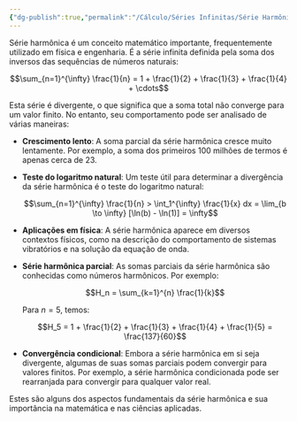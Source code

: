 ```yaml
---
{"dg-publish":true,"permalink":"/Cálculo/Séries Infinitas/Série Harmônica/","dgPassFrontmatter":true,"created":"2025-04-16T05:00:25.067-03:00"}
---
```


Série harmônica é um conceito matemático importante, frequentemente utilizado em física e engenharia. É a série infinita definida pela soma dos inversos das sequências de números naturais:

$$\sum_{n=1}^{\infty} \frac{1}{n} = 1 + \frac{1}{2} + \frac{1}{3} + \frac{1}{4} + \cdots$$

Esta série é divergente, o que significa que a soma total não converge para um valor finito. No entanto, seu comportamento pode ser analisado de várias maneiras:

- **Crescimento lento**: A soma parcial da série harmônica cresce muito lentamente. Por exemplo, a soma dos primeiros 100 milhões de termos é apenas cerca de 23.
- **Teste do logaritmo natural**: Um teste útil para determinar a divergência da série harmônica é o teste do logaritmo natural:

  $$\sum_{n=1}^{\infty} \frac{1}{n} > \int_1^{\infty} \frac{1}{x} dx = \lim_{b \to \infty} [\ln(b) - \ln(1)] = \infty$$

- **Aplicações em física**: A série harmônica aparece em diversos contextos físicos, como na descrição do comportamento de sistemas vibratórios e na solução da equação de onda.
- **Série harmônica parcial**: As somas parciais da série harmônica são conhecidas como números harmônicos. Por exemplo:

  $$H_n = \sum_{k=1}^{n} \frac{1}{k}$$

  Para $n = 5$, temos:

  $$H_5 = 1 + \frac{1}{2} + \frac{1}{3} + \frac{1}{4} + \frac{1}{5} = \frac{137}{60}$$

- **Convergência condicional**: Embora a série harmônica em si seja divergente, algumas de suas somas parciais podem convergir para valores finitos. Por exemplo, a série harmônica condicionada pode ser rearranjada para convergir para qualquer valor real.

Estes são alguns dos aspectos fundamentais da série harmônica e sua importância na matemática e nas ciências aplicadas.
